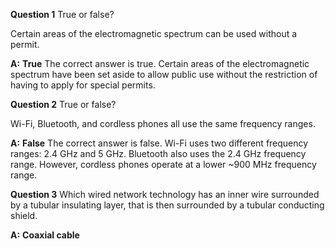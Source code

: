 **Question 1**
True or false?

Certain areas of the electromagnetic spectrum can be used without a permit.

**A:** **True**
The correct answer is true. Certain areas of the electromagnetic spectrum have been set aside to allow public use without the restriction of having to apply for special permits.

**Question 2**
True or false?

Wi-Fi, Bluetooth, and cordless phones all use the same frequency ranges.

**A:** **False**
The correct answer is false. Wi-Fi uses two different frequency ranges: 2.4 GHz and 5 GHz. Bluetooth also uses the 2.4 GHz frequency range. However, cordless phones operate at a lower ~900 MHz frequency range.

**Question 3**
Which wired network technology has an inner wire surrounded by a tubular insulating layer, that is then surrounded by a tubular conducting shield.

**A:** **Coaxial cable**
